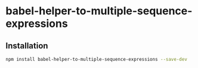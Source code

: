 # babel-helper-to-multiple-sequence-expressions

## Installation

```sh
npm install babel-helper-to-multiple-sequence-expressions --save-dev
```
